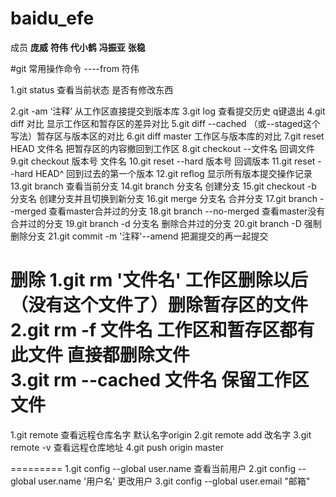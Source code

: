 # baidu_efe

成员  **庞威** **符伟** **代小鹤**  **冯振亚**  **张稳**

#git 常用操作命令    ----from 符伟

1.git status  查看当前状态  是否有修改东西

2.git -am ‘注释’ 从工作区直接提交到版本库
3.git log  查看提交历史  q键退出
4.git diff  对比  显示工作区和暂存区的差异对比
5.git diff --cached （或--staged这个写法）暂存区与版本区的对比
6.git diff master  工作区与版本库的对比
7.git reset HEAD 文件名   把暂存区的内容撤回到工作区
8.git checkout --文件名  回调文件
9.git checkout 版本号 文件名
10.git reset --hard 版本号  回调版本
11.git reset --hard HEAD^ 回到过去的第一个版本
12.git reflog 显示所有版本提交操作记录
13.git branch 查看当前分支
14.git branch 分支名  创建分支
15.git checkout -b 分支名  创建分支并且切换到新分支
16.git merge 分支名    合并分支
17.git branch --merged 查看master合并过的分支
18.git branch --no-merged  查看master没有合并过的分支
19.git branch -d 分支名 删除合并过的分支
20.git branch -D 强制删除分支
21.git commit -m '注释'--amend  把漏提交的再一起提交

**删除**
1.git rm '文件名'   工作区删除以后 （没有这个文件了）删除暂存区的文件
2.git rm -f 文件名   工作区和暂存区都有此文件 直接都删除文件   
3.git rm --cached 文件名  保留工作区文件
=========
1.git remote 查看远程仓库名字  默认名字origin
2.git remote add 改名字
3.git remote -v 查看远程仓库地址
4.git push origin master 

=========
1.git config --global user.name  查看当前用户
2.git config --global user.name '用户名'    更改用户
3.git config --global user.email "邮箱"




